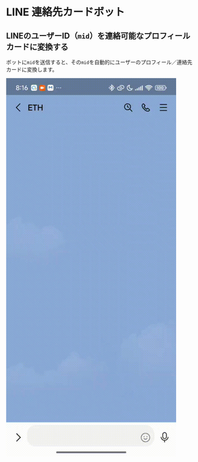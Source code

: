 # LINE 連絡先カードボット
## LINEのユーザーID（`mid`）を連絡可能なプロフィールカードに変換する

ボットに`mid`を送信すると、その`mid`を自動的にユーザーのプロフィール／連絡先カードに変換します。


![Line名片机器人](./docs/screenshot/demo.gif)